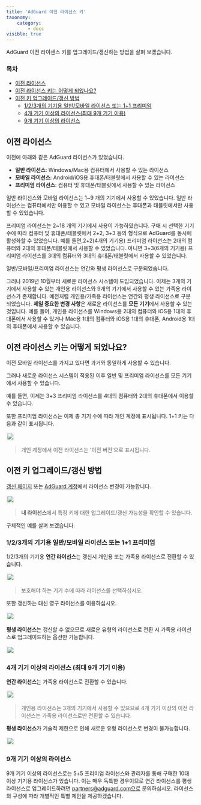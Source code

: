 ```yaml
---
title: 'AdGuard 이전 라이선스 키'
taxonomy:
    category:
        - docs
visible: true
---
```


AdGuard 이전 라이센스 키를 업그레이드/갱신하는 방법을 살펴 보겠습니다.

### 목차
* [이전 라이선스](#about)<br>
* [이전 라이선스 키는 어떻게 되었나요?](#what-happened)<br>
* [이전 키 업그레이드/갱신 방법](#switch)<br>
   * [1/2/3개의 기기용 일반/모바일 라이선스 또는 1+1 프리미엄](#1-2-3)<br> 
   * [4개 기기 이상의 라이선스(최대 9개 기기 이용)](#4-9)<br>
   * [9개 기기 이상의 라이선스](#9-and-more)

<a name="about"></a>
## 이전 라이선스
이전에 아래와 같은 AdGuard 라이선스가 있었습니다. 

- **일반 라이선스**: Windows/Mac용 컴퓨터에서 사용할 수 있는 라이선스
- **모바일 라이선스**: Android/iOS용 휴대폰/태블릿에서 사용할 수 있는 라이선스
- **프리미엄 라이선스**: 컴퓨터 및 휴대폰/태블릿에서 사용할 수 있는 라이선스


일반 라이선스와 모바일 라이선스는 1~9 개의 기기에서 사용할 수 있었습니다. 일반 라이선스는 컴퓨터에서만 이용할 수 있고 모바일 라이선스는 휴대폰과 태블릿에서만 사용할 수 있었습니다.

프리미엄 라이선스는 2~18 개의 기기에서 사용이 가능하였습니다. 구매 시 선택한 기기 수에 따라 컴퓨터 및 휴대폰/태블릿에서 2+2, 3+3 등의 형식으로 AdGuard를 동시에 활성화할 수 있었습니다.
예를 들면,2+2(4개의 기기용) 프리미엄 라이선스는 2대의 컴퓨터와 2대의 휴대폰/태블릿에서 사용할 수 있었습니다. 아니면 3+3(6개의 기기용) 프리미엄 라이선스를 3대의 컴퓨터와 3대의 휴대폰/태블릿에서 사용할 수 있었습니다. 

일반/모바일/프리미엄 라이선스는 연간와 평생 라이선스로 구분되었습니다.

그러나 2019년 10월부터 새로운 라이선스 시스템이 도입되었습니다. 이제는 3개의 기기에서 사용할 수 있는 개인용 라이선스와 9개의 기기에서 사용할 수 있는 가족용 라이선스가 존재합니다. 예전처럼 개인용/가족용 라이선스는 연간와 평생 라이선스로 구분되었습니다.
**제일 중요한 변경 사항**은 새로운 라이선스를 **모든 기기**에서 사용할 수 있는 것입니다. 예를 들어, 개인용 라이선스를 Windows용 2대의 컴퓨터와 iOS용 1대의 휴대폰에서 사용할 수 있거나  Mac용 1대의 컴퓨터와 iOS용 1대의 휴대폰, Android용 1대의 휴대폰에서 사용할 수 있습니다.

<a name="what-happened"></a>
## 이전 라이선스 키는 어떻게 되었나요?

이전 모바일 라이선스를 가지고 있다면 과거와 동일하게 사용할 수 있습니다.

그러나 새로운 라이선스 시스템이 적용된 이후 일반 및 프리미엄 라이선스를 모든 기기에서 사용할 수 있습니다.

예를 들면, 이제는 3+3 프리미엄 라이선스를 4대의 컴퓨터와 2대의 휴대폰에서 이용할 수 있습니다.

또한 프리미엄 라이선스는 이제 총 기기 수에 따라 개인 계정에 표시됩니다. 1+1 키는 다음과 같이 표시됩니다.

<img src="https://cdn.adguard.com/public/Adguard/kb/newscreenshots/En/General/legacy-licenses/1.outdatedlicenses_ko.png" style="border: 1px solid #efefef; max-width: 600px; padding: 2px;">

>개인 계정에서 이전 라이선스는 '이전 버전’으로 표시됩니다.

<a name="switch"></a>
## 이전 키 업그레이드/갱신 방법

[갱신 페이지](https://adguard.com/renew.html) 또는 [AdGuard 계정](https://my.adguard.com/main.html)에서 라이선스 변경이 가능합니다.

<img src="https://cdn.adguard.com/public/Adguard/kb/newscreenshots/En/General/legacy-licenses/2.switch_ko.png" style="border: 1px solid #efefef; max-width: 600px; padding: 2px;">

>**내 라이선스**에서 특정 키에 대한 업그레이드/갱신 가능성을 확인할 수 있습니다.

구체적인 예를 살펴 보겠습니다.

<a name="1-2-3"></a>
### 1/2/3개의 기기용 일반/모바일 라이선스 또는 1+1 프리미엄 

1/2/3개의 기기용 **연간 라이선스**는 갱신시 개인용 또는 가족용 라이선스로 전환할 수 있습니다. 

<img src="https://cdn.adguard.com/public/Adguard/kb/newscreenshots/En/General/legacy-licenses/3.yearly_ko.png" style="border: 1px solid #efefef; max-width: 600px; padding: 2px;">

>보호해야 하는 기기 수에 따라 라이선스를 선택하십시오.

또한 갱신하는 대신 영구 라이선스를 이용하십시오.

<img src="https://cdn.adguard.com/public/Adguard/kb/newscreenshots/En/General/legacy-licenses/4.lifetime_ko.png" style="border: 1px solid #efefef; max-width: 600px; padding: 2px;">

**평생 라이선스**는 갱신할 수 없으므로 새로운 유형의 라이선스로 전환 시 가족용 라이선스로 업그레이드하는 옵션만 가능합니다.

<img src="https://cdn.adguard.com/public/Adguard/kb/newscreenshots/En/General/legacy-licenses/5.lifetimeupgrade_ko.png" style="border: 1px solid #efefef; max-width: 600px; padding: 2px;">

<a name="4-9"></a>

### 4개 기기 이상의 라이선스 (최대 9개 기기 이용)
**연간 라이선스**는 가족용 라이선스로 전환할 수 있습니다.

<img src="https://cdn.adguard.com/public/Adguard/kb/newscreenshots/En/General/legacy-licenses/6.yearly4+devices_ko.png" style="border: 1px solid #efefef; max-width: 600px; padding: 2px;">

>개인용 라이선스는 3개의 기기에서 사용할 수 있으므로 4개 기기 이상의 이전 라이선스는 가족용 라이선스로만 전환할 수 있습니다.

**평생 라이선스**가 기술적 제한으로 인해 새로운 유형 라이선스로 변경이 불가능합니다.

<img src="https://cdn.adguard.com/public/Adguard/kb/newscreenshots/En/General/legacy-licenses/7.lifetime4+devices_ko.png" style="border: 1px solid #efefef; max-width: 600px; padding: 2px;">

<a name="9-and-more"></a>
### 9개 기기 이상의 라이선스
9개 기기 이상의 라이선스로는 5+5 프리미엄 라이선스와 관리자를 통해 구매한 10대 이상 기기용 라이선스가 있습니다. 이는 매우 독특한 경우이므로 연간 라이선스를 평생 라이선스로 업그레이드하려면 partners@adguard.com으로 문의하십시오. 라이선스의 구성에 따라 개별적인 특별 제안을 제공하겠습니다.
